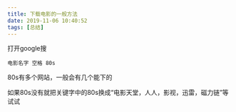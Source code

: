 ```yaml
---
title: 下载电影的一般方法
date: 2019-11-06 10:40:52
tags: [总结]
---
```

打开google搜
```
电影名字 空格 80s
```
80s有多个网站，一般会有几个能下的

如果80s没有就把关键字中的80s换成“电影天堂，人人，影视，迅雷，磁力链”等试试

